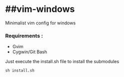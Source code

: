 ##vim-windows
===========

Minimalist vim config for windows

### Requirements :

* Gvim
* Cygwin/Git Bash

Just execute the install.sh file to install the submodules

```
sh install.sh
```
